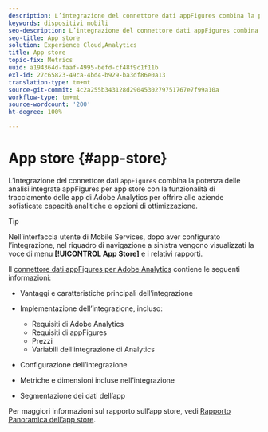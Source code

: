 ```yaml
---
description: L’integrazione del connettore dati appFigures combina la potenza delle analisi integrate appFigures per app store con la funzionalità di tracciamento delle app di Adobe Analytics per offrire alle aziende sofisticate capacità analitiche e opzioni di ottimizzazione.
keywords: dispositivi mobili
seo-description: L’integrazione del connettore dati appFigures combina la potenza delle analisi integrate appFigures per app store con la funzionalità di tracciamento delle app di Adobe Analytics per offrire alle aziende sofisticate capacità analitiche e opzioni di ottimizzazione.
seo-title: App store
solution: Experience Cloud,Analytics
title: App store
topic-fix: Metrics
uuid: a194364d-faaf-4995-befd-cf48f9c1f11b
exl-id: 27c65823-49ca-4bd4-b929-ba3df86e0a13
translation-type: tm+mt
source-git-commit: 4c2a255b343128d2904530279751767e7f99a10a
workflow-type: tm+mt
source-wordcount: '200'
ht-degree: 100%

---
```


# App store {#app-store}

L’integrazione del connettore dati `appFigures` combina la potenza delle analisi integrate appFigures per app store con la funzionalità di tracciamento delle app di Adobe Analytics per offrire alle aziende sofisticate capacità analitiche e opzioni di ottimizzazione.

>[!TIP]
>
>Nell’interfaccia utente di Mobile Services, dopo aver configurato l’integrazione, nel riquadro di navigazione a sinistra vengono visualizzati la voce di menu **[!UICONTROL App Store]** e i relativi rapporti.

Il [connettore dati appFigures per Adobe Analytics](https://docs.adobe.com/content/help/it-IT/analytics/import/dataconnectors/appfigures/appfigures-overview.html) contiene le seguenti informazioni:

* Vantaggi e caratteristiche principali dell’integrazione
* Implementazione dell’integrazione, incluso:

   * Requisiti di Adobe Analytics
   * Requisiti di appFigures
   * Prezzi
   * Variabili dell’integrazione di Analytics

* Configurazione dell’integrazione
* Metriche e dimensioni incluse nell’integrazione
* Segmentazione dei dati dell’app

Per maggiori informazioni sul rapporto sull’app store, vedi  [Rapporto Panoramica dell’app store](/help/using/usage/c-app-store-store-performance.md).
